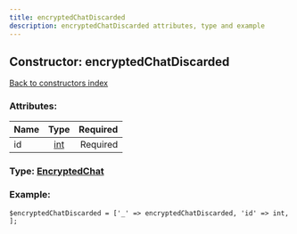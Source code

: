 ```yaml
---
title: encryptedChatDiscarded
description: encryptedChatDiscarded attributes, type and example
---
```

## Constructor: encryptedChatDiscarded  
[Back to constructors index](index.md)



### Attributes:

| Name     |    Type       | Required |
|----------|:-------------:|---------:|
|id|[int](../types/int.md) | Required|



### Type: [EncryptedChat](../types/EncryptedChat.md)


### Example:

```
$encryptedChatDiscarded = ['_' => encryptedChatDiscarded, 'id' => int, ];
```
